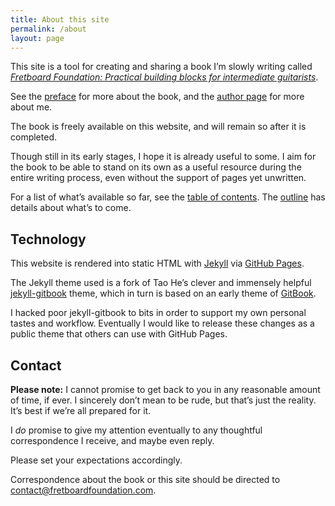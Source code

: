 ```yaml
---
title: About this site
permalink: /about
layout: page
---
```


This site is a tool for creating and sharing a book I’m slowly writing called
[_Fretboard Foundation: Practical building blocks for intermediate guitarists_](/).

See the [preface](preface) for more about the book, 
and the [author page](author) for more about me.

The book is freely available on this website, 
and will remain so after it is completed. 

Though still in its early stages, 
I hope it is already useful to some. 
I aim for the book to be able to stand on its own as a useful resource during the entire writing process, 
even without the support of pages yet unwritten.

For a list of what’s available so far, 
see the [table of contents](toc). 
The [outline](outline) has details about what’s to come. 

## Technology

This website is rendered into static HTML with [Jekyll](https://jekyllrb.com/) via [GitHub Pages](https://pages.github.com/).

The Jekyll theme used is a fork of Tao He’s clever and immensely helpful [jekyll-gitbook](https://github.com/sighingnow/jekyll-gitbook) theme, 
which in turn is based on an early theme of [GitBook](https://www.gitbook.com/).

I hacked poor jekyll-gitbook to bits in order to support my own personal tastes and workflow. 
Eventually I would like to release these changes as a public theme that others can use with GitHub Pages. 

## Contact

**Please note:**
I cannot promise to get back to you in any reasonable amount of time, if ever. 
I sincerely don’t mean to be rude, 
but that’s just the reality. 
It’s best if we’re all prepared for it. 

I *do* promise to give my attention eventually to any thoughtful correspondence I receive,
and maybe even reply. 

Please set your expectations accordingly. 

Correspondence about the book or this site should be directed to
[contact@fretboardfoundation.com](mailto:contact@fretboardfoundation.com).
